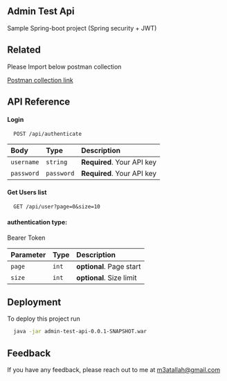 
## Admin Test Api

Sample Spring-boot project (Spring security + JWT)



## Related

Please Import below postman collection

[Postman collection link](https://github.com/matallah/admin-test-api/blob/master/Santechture%20Test%20API.postman_collection.json)


## API Reference

#### Login

```http
  POST /api/authenticate
```

| Body | Type     | Description                |
| :-------- | :------- | :------------------------- |
| `username` | `string` | **Required**. Your API key |
| `password` | `password` | **Required**. Your API key |

#### Get Users list

```http
  GET /api/user?page=0&size=10
```
#### authentication type:
  Bearer Token



| Parameter | Type     | Description                       |
| :-------- | :------- | :-------------------------------- |
| `page`      | `int` | **optional**. Page start |
| `size`      | `int` | **optional**. Size limit |



## Deployment

To deploy this project run

```bash
  java -jar admin-test-api-0.0.1-SNAPSHOT.war
```


## Feedback

If you have any feedback, please reach out to me at m3atallah@gmail.com

